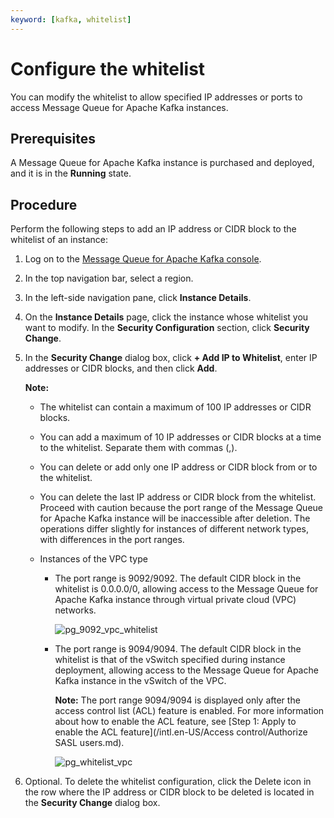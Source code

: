 ```yaml
---
keyword: [kafka, whitelist]
---
```


# Configure the whitelist

You can modify the whitelist to allow specified IP addresses or ports to access Message Queue for Apache Kafka instances.

## Prerequisites

A Message Queue for Apache Kafka instance is purchased and deployed, and it is in the **Running** state.

## Procedure

Perform the following steps to add an IP address or CIDR block to the whitelist of an instance:

1.  Log on to the [Message Queue for Apache Kafka console](http://kafka.console.aliyun.com).
2.  In the top navigation bar, select a region.
3.  In the left-side navigation pane, click **Instance Details**.
4.  On the **Instance Details** page, click the instance whose whitelist you want to modify. In the **Security Configuration** section, click **Security Change**.
5.  In the **Security Change** dialog box, click **+ Add IP to Whitelist**, enter IP addresses or CIDR blocks, and then click **Add**.

    **Note:**

    -   The whitelist can contain a maximum of 100 IP addresses or CIDR blocks.
    -   You can add a maximum of 10 IP addresses or CIDR blocks at a time to the whitelist. Separate them with commas \(,\).
    -   You can delete or add only one IP address or CIDR block from or to the whitelist.
    -   You can delete the last IP address or CIDR block from the whitelist. Proceed with caution because the port range of the Message Queue for Apache Kafka instance will be inaccessible after deletion.
    The operations differ slightly for instances of different network types, with differences in the port ranges.

    -   Instances of the VPC type
        -   The port range is 9092/9092. The default CIDR block in the whitelist is 0.0.0.0/0, allowing access to the Message Queue for Apache Kafka instance through virtual private cloud \(VPC\) networks.

            ![pg_9092_vpc_whitelist](https://static-aliyun-doc.oss-cn-hangzhou.aliyuncs.com/assets/img/en-US/0940549951/p99676.png)

        -   The port range is 9094/9094. The default CIDR block in the whitelist is that of the vSwitch specified during instance deployment, allowing access to the Message Queue for Apache Kafka instance in the vSwitch of the VPC.

            **Note:** The port range 9094/9094 is displayed only after the access control list \(ACL\) feature is enabled. For more information about how to enable the ACL feature, see [Step 1: Apply to enable the ACL feature](/intl.en-US/Access control/Authorize SASL users.md).

            ![pg_whitelist_vpc](https://static-aliyun-doc.oss-cn-hangzhou.aliyuncs.com/assets/img/en-US/1940549951/p99675.png)

6.  Optional. To delete the whitelist configuration, click the Delete icon in the row where the IP address or CIDR block to be deleted is located in the **Security Change** dialog box.

